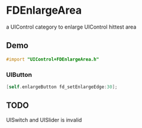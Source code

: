 # FDEnlargeArea
a UIControl category to enlarge UIControl hittest area

## Demo
~~~objective-c
#import "UIControl+FDEnlargeArea.h"
~~~
### UIButton

~~~objective-c
[self.enlargeButton fd_setEnlargeEdge:30];
~~~

## TODO
UISwitch and UISlider is invalid








